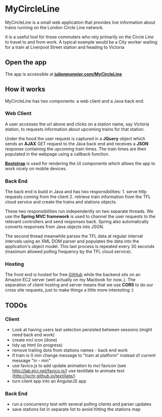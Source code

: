# MyCircleLine

MyCircleLine is a small web application that provides live information about trains running on the London Circle Line network.

It is a useful tool for those commuters who rely primarily on the Circle Line to travel to and from work.  A typical example would be a City worker waiting for a train at Liverpool Street station and heading to Victoria


## Open the app
The app is accessible at  **[julienmonnier.com/MyCircleLine](http://julienmonnier.com/MyCircleLine)**


## How it works
MyCircleLine has two components: a web client and a Java back end.

### Web Client
A user accesses the url above and clicks on a station name, say Victoria station, to requests information about upcoming trains for that station.

Under the hood the user request is captured in a **JQuery** object which sends an **AJAX** GET request to the Java back end and receives a **JSON** response containing the upcoming train times.  The train times are then populated in the webpage using a callback function.

**[Bootstrap](http://getbootstrap.com/)** is used for rendering the UI components which allows the app to work nicely on mobile devices.

### Back End
The back end is build in Java and has two responsibilities:
      1. serve http requests coming from the client
      2. retrieve train information from the TFL cloud service and create the trains and stations objects.

These two responsibilities run independently on two separate threads.  We use the **Spring MVC framework** is used to channel the user requests to the relevant controllers and send responses back.  Spring also automatically converts responses from Java objects into JSON.

The second thread meanwhile parses the TFL data at regular interval intervals using an XML DOM parser and populates the data into the application's object model.  This last process is repeated every 30 seconds (maximum allowed polling frequency by the TFL cloud service).

### Hosting
The front end is hosted for free [GitHub](https://github.com/) while the backend sits on an Amazon EC2 server (well actually on my Macbook for now..).  The separation of client hosting and server means that we use **CORS** to do our cross site requests, just to make things a little more interesting :)






## TODOs

### Client
* Look at having users last selection persisted between sessions (might need back end work)
* create mcl icon (done)
* tidy up html (in progress)
* remove trailing dots from stations names - back end work
* if train is 0 min change message to "train at platform" instead of current message "in - min"
* use favico.js to add update animation to mcl favicon (see http://lab.ejci.net/favico.js/)
use textillate to animate text (http://jschr.github.io/textillate/) 
* turn client app into an AngularJS app


### Back End
* run a concurrency test with several polling clients and parser updates
* save stations list in separate list to avoid hitting the stations map
